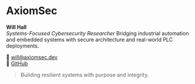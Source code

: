 # AxiomSec

**Will Hall**  
*Systems-Focused Cybersecurity Researcher*
Bridging industrial automation and embedded systems with secure architecture and real-world PLC deployments.

📧 [will@axiomsec.dev](mailto:will@axiomsec.dev)  
🔗 [GitHub](https://github.com/tank208)

> Building resilient systems with purpose and integrity.
